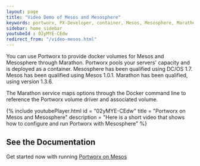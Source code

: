 ```yaml
---
layout: page
title: "Video Demo of Mesos and Mesosphere"
keywords: portworx, PX-Developer, container, Mesos, Mesosphere, Marathon, storage
sidebar: home_sidebar
youtubeId : 02yMYE-CEdw
redirect_from: "/video-mesos.html"
---
```


You can use Portworx to provide docker volumes for Mesos and Mesosphere through Marathon. Portworx pools your servers' capacity and is deployed as a container. Mesosphere has been qualified using DC/OS 1.7.   Mesos has been qualified using Mesos 1.0.1.   Marathon has been qualified, using version 1.3.6.

The Marathon service maps options through the Docker command line to reference the Portworx volume driver and associated volume.

{%
    include youtubePlayer.html
    id = "02yMYE-CEdw"
    title = "Portworx on Mesos and Mesosphere"
    description = "Here is a short video that shows how to configure and run Portworx with Mesosphere"
%}


## See the Documentation
Get started now with running [Portworx on Mesos](/scheduler/mesosphere-dcos/install.html)

